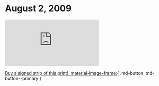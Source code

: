 # August 2, 2009

![](https://www.achewood.com/comic.php?date=08022009)

[Buy a signed strip of this print! :material-image-frame:](https://achewood-holiday-pop-up.myshopify.com/products/strip#08022009){ .md-button .md-button--primary }
